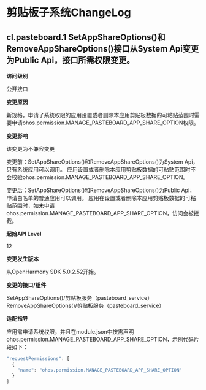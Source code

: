 # 剪贴板子系统ChangeLog

## cl.pasteboard.1 SetAppShareOptions()和RemoveAppShareOptions()接口从System Api变更为Public Api，接口所需权限变更。

**访问级别**

公开接口

**变更原因**

新规格，申请了系统权限的应用设置或者删除本应用剪贴板数据的可粘贴范围时需要申请ohos.permission.MANAGE_PASTEBOARD_APP_SHARE_OPTION权限。

**变更影响**

该变更为不兼容变更

变更前：SetAppShareOptions()和RemoveAppShareOptions()为System Api，只有系统应用可以调用。
        应用设置或者删除本应用剪贴板数据的可粘贴范围时不会校验ohos.permission.MANAGE_PASTEBOARD_APP_SHARE_OPTION。

变更后：SetAppShareOptions()和RemoveAppShareOptions()为Public Api，申请白名单的普通应用可以调用。
        应用在设置或者删除本应用剪贴板数据的可粘贴范围时，如未申请ohos.permission.MANAGE_PASTEBOARD_APP_SHARE_OPTION，访问会被拦截。

**起始API Level** 

12

**变更发生版本**

从OpenHarmony SDK 5.0.2.52开始。

**变更的接口/组件**

SetAppShareOptions()/剪贴板服务（pasteboard_service）
RemoveAppShareOptions()/剪贴板服务（pasteboard_service）

**适配指导**

应用需申请系统权限，并且在module.json中按需声明ohos.permission.MANAGE_PASTEBOARD_APP_SHARE_OPTION，示例代码片段如下：
```ts
"requestPermissions": [
  {
    "name": "ohos.permission.MANAGE_PASTEBOARD_APP_SHARE_OPTION"
  }
]
```